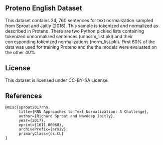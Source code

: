 ## Proteno English Dataset

This dataset contains 24, 760 sentences for text normalization sampled from Sproat and Jaitly (2016). This sample is tokenized and normalized as described in Proteno.  There are two Python pickled lists containing tokenized unnormalized sentences (unnorm_list.pkl) and their corresponding tokenized normalizations (norm_list.pkl). First 60% of the data was used for training Proteno and the the models were evaluated on the other 40%.

## License
This dataset is licensed under CC-BY-SA License.

## References

```
@misc{sproat2017rnn,
      title={RNN Approaches to Text Normalization: A Challenge}, 
      author={Richard Sproat and Navdeep Jaitly},
      year={2017},
      eprint={1611.00068},
      archivePrefix={arXiv},
      primaryClass={cs.CL}
}
```

